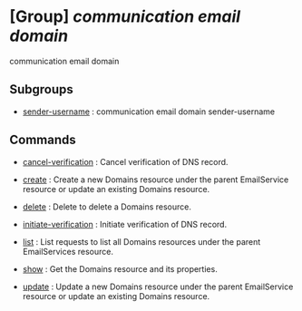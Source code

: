 # [Group] _communication email domain_

communication email domain

## Subgroups

- [sender-username](/Commands/communication/email/domain/sender-username/readme.md)
: communication email domain sender-username

## Commands

- [cancel-verification](/Commands/communication/email/domain/_cancel-verification.md)
: Cancel verification of DNS record.

- [create](/Commands/communication/email/domain/_create.md)
: Create a new Domains resource under the parent EmailService resource or update an existing Domains resource.

- [delete](/Commands/communication/email/domain/_delete.md)
: Delete to delete a Domains resource.

- [initiate-verification](/Commands/communication/email/domain/_initiate-verification.md)
: Initiate verification of DNS record.

- [list](/Commands/communication/email/domain/_list.md)
: List requests to list all Domains resources under the parent EmailServices resource.

- [show](/Commands/communication/email/domain/_show.md)
: Get the Domains resource and its properties.

- [update](/Commands/communication/email/domain/_update.md)
: Update a new Domains resource under the parent EmailService resource or update an existing Domains resource.
